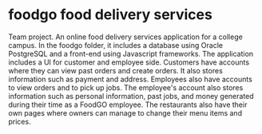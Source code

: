 # foodgo food delivery services 
Team project. An online food delivery services application for a college campus. 
In the foodgo folder, it includes a database using Oracle PostgreSQL and a front-end using Javascript frameworks. 
The application includes a UI for customer and employee side. Customers have accounts where they can view past orders and create orders. It also stores information such as payment and address.  Employees also have accounts to view orders and to pick up jobs. The employee's account also stores information such as personal information, past jobs, and money generated during their time as a FoodGO employee. The restaurants also have their own pages where owners can manage to change their menu items and prices.
